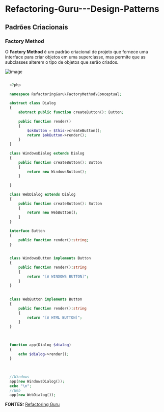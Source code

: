 # Refactoring-Guru---Design-Patterns

## Padrões Criacionais

### Factory Method
O **Factory Method** é um padrão criacional de projeto que fornece uma interface para criar objetos em uma superclasse, mas permite que as subclasses alterem o tipo de objetos que serão criados.

![image](https://github.com/user-attachments/assets/d85c4fa7-24e3-47e9-a0d8-1d381c4013b6)

```php

  <?php
  
  namespace RefactoringGuru\FactoryMethod\Conceptual;
  
  abstract class Dialog
  {
      abstract public function createButton(): Button;
      
      public function render()
      {
          $okButton = $this->createButton();
          return $okButton->render();
      }
  }
  
  class WindowsDialog extends Dialog
  {
      public function createButton(): Button
      {
          return new WindowsButton();
      }
      
  }
  
  class WebDialog extends Dialog
  {
      public function createButton(): Button
      {
          return new WebButton();
      }
  }
  
  interface Button
  {
      public function render():string;
  }
  
  
  class WindowsButton implements Button
  {
      public function render():string
      {
          return "[A WINDOWS BUTTON]";
      }
  }
  
  
  class WebButton implements Button
  {
      public function render():string
      {
          return "[A HTML BUTTON]";
      }
  }
  
  
  
  function app(Dialog $dialog)
  {
      echo $dialog->render();
  }
  
  
  
  //Windows
  app(new WindowsDialog());
  echo "\n";
  //Web
  app(new WebDialog());
```


**FONTES:** [Refactoring Guru](https://refactoring.guru/)

